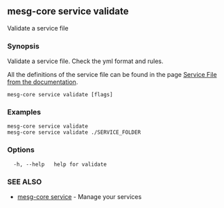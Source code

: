 ## mesg-core service validate

Validate a service file

### Synopsis

Validate a service file. Check the yml format and rules.

All the definitions of the service file can be found in the page [Service File from the documentation](https://docs.mesg.com/guide/service/service-file.html).

```
mesg-core service validate [flags]
```

### Examples

```
mesg-core service validate
mesg-core service validate ./SERVICE_FOLDER
```

### Options

```
  -h, --help   help for validate
```

### SEE ALSO

* [mesg-core service](mesg-core_service.md)	 - Manage your services

